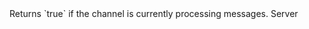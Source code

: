 <function name="GetProcessingMessages" parent="CNetChan" type="classfunc">
	<description>
		Returns `true` if the channel is currently processing messages.
		<added version="0.7"></added>
	</description>
	<realm>Server</realm>
	<rets>
		<ret name="processingMessages" type="boolean"></ret>
	</rets>
</function>